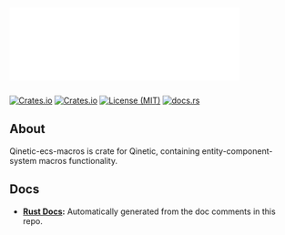# [![Qinetic](../../assets/qinetic_logo.png)](https://github.com/vl-mr-freeman/qinetic)

[![Crates.io](https://img.shields.io/crates/v/qinetic_ecs_macros.svg)](https://crates.io/crates/qinetic_ecs_macros)
[![Crates.io](https://img.shields.io/crates/d/qinetic_ecs_macros.svg)](https://crates.io/crates/qinetic_ecs_macros)
[![License (MIT)](https://img.shields.io/crates/l/qinetic_ecs_macros.svg)](https://github.com/vl-mr-freeman/qinetic/blob/master/crates/qinetic_ecs_macros/LICENSE)
[![docs.rs](https://img.shields.io/badge/docs-website-blue)](https://docs.rs/qinetic_ecs_macros)

## About
Qinetic-ecs-macros is crate for Qinetic, containing entity-component-system macros functionality.

## Docs
* **[Rust Docs](https://docs.rs/qinetic_ecs_macros):** Automatically generated from the doc comments in this repo.

